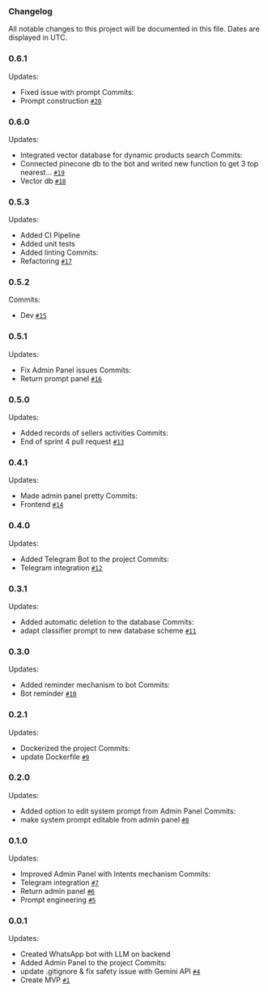### Changelog

All notable changes to this project will be documented in this file. Dates are displayed in UTC.

### 0.6.1
Updates:
- Fixed issue with prompt
Commits:
- Prompt construction [`#20`](https://gitlab.pg.innopolis.university/n.zagainov/ai-sales/merge_requests/20)
### 0.6.0
Updates:
- Integrated vector database for dynamic products search
Commits:
- Connected pinecone db to the bot and writed new function to get 3 top nearest... [`#19`](https://gitlab.pg.innopolis.university/n.zagainov/ai-sales/merge_requests/19)
- Vector db [`#18`](https://gitlab.pg.innopolis.university/n.zagainov/ai-sales/merge_requests/18)
### 0.5.3
Updates:
- Added CI Pipeline
- Added unit tests
- Added linting
Commits:
- Refactoring [`#17`](https://gitlab.pg.innopolis.university/n.zagainov/ai-sales/merge_requests/17)
### 0.5.2
Commits:
- Dev [`#15`](https://gitlab.pg.innopolis.university/n.zagainov/ai-sales/merge_requests/15)
### 0.5.1
Updates:
- Fix Admin Panel issues
Commits:
- Return prompt panel [`#16`](https://gitlab.pg.innopolis.university/n.zagainov/ai-sales/merge_requests/16)
### 0.5.0
Updates:
- Added records of sellers activities
Commits:
- End of sprint 4 pull request [`#13`](https://gitlab.pg.innopolis.university/n.zagainov/ai-sales/merge_requests/13)
### 0.4.1
Updates:
- Made admin panel pretty
Commits:
- Frontend [`#14`](https://gitlab.pg.innopolis.university/n.zagainov/ai-sales/merge_requests/14)
### 0.4.0
Updates:
- Added Telegram Bot to the project
Commits:
- Telegram integration [`#12`](https://gitlab.pg.innopolis.university/n.zagainov/ai-sales/merge_requests/12)
### 0.3.1
Updates:
- Added automatic deletion to the database
Commits:
- adapt classifier prompt to new database scheme [`#11`](https://gitlab.pg.innopolis.university/n.zagainov/ai-sales/merge_requests/11)
### 0.3.0
Updates:
- Added reminder mechanism to bot
Commits:
- Bot reminder [`#10`](https://gitlab.pg.innopolis.university/n.zagainov/ai-sales/merge_requests/10)
### 0.2.1
Updates:
- Dockerized the project
Commits:
- update Dockerfile [`#9`](https://gitlab.pg.innopolis.university/n.zagainov/ai-sales/merge_requests/9)
### 0.2.0
Updates:
- Added option to edit system prompt from Admin Panel
Commits:
- make system prompt editable from admin panel [`#8`](https://gitlab.pg.innopolis.university/n.zagainov/ai-sales/merge_requests/8)
### 0.1.0
Updates:
- Improved Admin Panel with Intents mechanism
Commits:
- Telegram integration [`#7`](https://gitlab.pg.innopolis.university/n.zagainov/ai-sales/merge_requests/7)
- Return admin panel [`#6`](https://gitlab.pg.innopolis.university/n.zagainov/ai-sales/merge_requests/6)
- Prompt engineering [`#5`](https://gitlab.pg.innopolis.university/n.zagainov/ai-sales/merge_requests/5)
### 0.0.1
Updates:
- Created WhatsApp bot with LLM on backend
- Added Admin Panel to the project
Commits:
- update .gitignore & fix safety issue with Gemini API [`#4`](https://gitlab.pg.innopolis.university/n.zagainov/ai-sales/merge_requests/4)
- Create MVP [`#1`](https://gitlab.pg.innopolis.university/n.zagainov/ai-sales/merge_requests/1)
